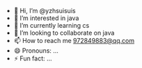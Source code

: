 - 👋 Hi, I’m @yzhsuisuis
- 👀 I’m interested in java
- 🌱 I’m currently learning cs
- 💞️ I’m looking to collaborate on java
- 📫 How to reach me 972849883@qq.com
- 😄 Pronouns: ...
- ⚡ Fun fact: ...

<!---
yzhsuisuis/yzhsuisuis is a ✨ special ✨ repository because its `README.md` (this file) appears on your GitHub profile.
You can click the Preview link to take a look at your changes.
--->
